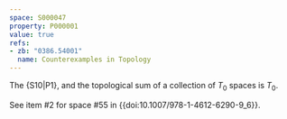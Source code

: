 ```yaml
---
space: S000047
property: P000001
value: true
refs:
- zb: "0386.54001"
  name: Counterexamples in Topology
---
```


The {S10|P1}, and the topological sum of a collection of $T_0$ spaces is $T_0$.

See item #2 for space #55 in {{doi:10.1007/978-1-4612-6290-9_6}}.
